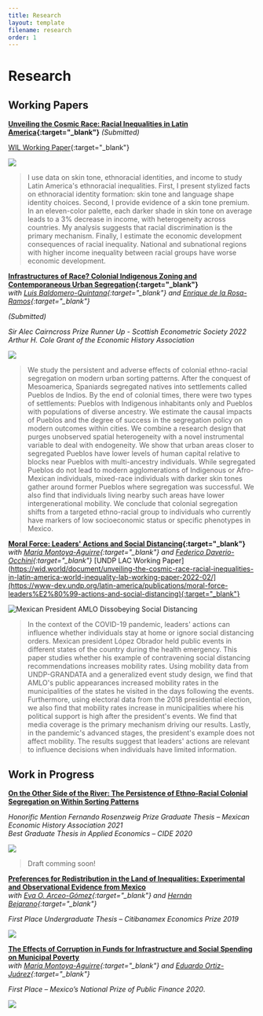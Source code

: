 ```yaml
---
title: Research
layout: template
filename: research
order: 1
--- 
```


# Research

## Working Papers

**[Unveiling the Cosmic Race: Racial Inequalities in Latin America](https://papers.ssrn.com/sol3/papers.cfm?abstract_id=3870741){:target="_blank"}**  *(Submitted)* 

[WIL Working Paper](https://wid.world/document/unveiling-the-cosmic-race-racial-inequalities-in-latin-america-world-inequality-lab-working-paper-2022-02/){:target="_blank"} 



![](https://raw.githubusercontent.com/woomora/woomora.github.io/main/images/UCR.png)

  > I use data on skin tone, ethnoracial identities, and income to study Latin America's ethnoracial inequalities. First, I present stylized facts on ethnoracial identity formation: skin tone and language shape identity choices. Second, I provide evidence of a skin tone premium. In an eleven-color palette, each darker shade in skin tone on average leads to a 3% decrease in income, with heterogeneity across countries. My analysis suggests that racial discrimination is the primary mechanism. Finally, I estimate the economic development consequences of racial inequality. National and subnational regions with higher income inequality between racial groups have worse economic development.



**[Infrastructures of Race? Colonial Indigenous Zoning and Contemporaneous Urban Segregation](https://papers.ssrn.com/sol3/papers.cfm?abstract_id=4125065){:target="_blank"}**  
*with [Luis Baldomero-Quintana](https://sites.google.com/view/luisbaldomeroquintana/){:target="_blank"} and [Enrique de la Rosa-Ramos](https://www.enriquedelarosaramos.com/){:target="_blank"}*

*(Submitted)* 

*Sir Alec Cairncross Prize Runner Up - Scottish Econometric Society 2022*  
*Arthur H. Cole Grant of the Economic History Association*   

![](https://raw.githubusercontent.com/woomora/woomora.github.io/main/images/IoR.png)

  > We study the persistent and adverse effects of colonial ethno-racial segregation on modern urban sorting patterns. After the conquest of Mesoamerica, Spaniards segregated natives into settlements called Pueblos de Indios. By the end of colonial times, there were two types of settlements: Pueblos with Indigenous inhabitants only and Pueblos with populations of diverse ancestry. We estimate the causal impacts of Pueblos and the degree of success in the segregation policy on modern outcomes within cities. We combine a research design that purges unobserved spatial heterogeneity with a novel instrumental variable to deal with endogeneity. We show that urban areas closer to segregated Pueblos have lower levels of human capital relative to blocks near Pueblos with multi-ancestry individuals. While segregated Pueblos do not lead to modern agglomerations of Indigenous or Afro-Mexican individuals, mixed-race individuals with darker skin tones gather around former Pueblos where segregation was successful. We also find that individuals living nearby such areas have lower intergenerational mobility. We conclude that colonial segregation shifts from a targeted ethno-racial group to individuals who currently have markers of low socioeconomic status or specific phenotypes in Mexico.


**[Moral Force: Leaders' Actions and Social Distancing](https://papers.ssrn.com/sol3/papers.cfm?abstract_id=3678980){:target="_blank"}**  
*with [María Montoya-Aguirre](https://fr.linkedin.com/in/mariamontoyaa){:target="_blank"} and [Federico Daverio-Occhini](https://mx.linkedin.com/in/federicodaverio){:target="_blank"}*
[UNDP LAC Working Paper](https://wid.world/document/unveiling-the-cosmic-race-racial-inequalities-in-latin-america-world-inequality-lab-working-paper-2022-02/](https://www-dev.undp.org/latin-america/publications/moral-force-leaders%E2%80%99-actions-and-social-distancing){:target="_blank"}

![Mexican President AMLO Dissobeying Social Distancing](https://raw.githubusercontent.com/woomora/woomora.github.io/main/images/MF.png)

  > In the context of the COVID-19 pandemic, leaders' actions can influence whether individuals stay at home or ignore social distancing orders. Mexican president López Obrador held public events in different states of the country during the health emergency. This paper studies whether his example of contravening social distancing recommendations increases mobility rates. Using mobility data from UNDP-GRANDATA and a generalized event study design, we find that AMLO's public appearances increased mobility rates in the municipalities of the states he visited in the days following the events. Furthermore, using electoral data from the 2018 presidential election, we also find that mobility rates increase in municipalities where his political support is high after the president's events. We find that media coverage is the primary mechanism driving our results. Lastly, in the pandemic's advanced stages, the president's example does not affect mobility. The results suggest that leaders' actions are relevant to influence decisions when individuals have limited information.


## Work in Progress

**[On the Other Side of the River: The Persistence of Ethno-Racial Colonial Segregation on Within Sorting Patterns]()**  

*Honorific Mention Fernando Rosenzweig Prize Graduate Thesis – Mexican Economic History Association 2021*  
*Best Graduate Thesis in Applied Economics – CIDE 2020*  

![](https://raw.githubusercontent.com/woomora/woomora.github.io/main/images/AOLDR.png)

  > Draft comming soon!


**[Preferences for Redistribution in the Land of Inequalities: Experimental and Observational Evidence from Mexico]()**   
*with [Eva O. Arceo-Gómez](https://www.eva-arceo.com/){:target="_blank"} and [Hernán Bejarano](https://www.hernandbejarano.com/){:target="_blank"}*

*First Place Undergraduate Thesis – Citibanamex Economics Prize 2019*

![](https://raw.githubusercontent.com/woomora/woomora.github.io/main/images/PFRLI.png)


**[The Effects of Corruption in Funds for Infrastructure and Social Spending on Municipal Poverty]()**   
*with [María Montoya-Aguirre](https://fr.linkedin.com/in/mariamontoyaa){:target="_blank"} and [Eduardo Ortiz-Juárez](https://www.eduardoortizj.com/){:target="_blank"}*

*First Place – Mexico’s National Prize of Public Finance 2020*. 

![](https://raw.githubusercontent.com/woomora/woomora.github.io/main/images/poverty_corruption.png)
